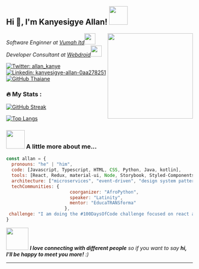 <h2>  Hi 👋, I'm Kanyesigye Allan! <img src="https://media.giphy.com/media/mGcNjsfWAjY5AEZNw6/giphy.gif" width="50"></h2>
<img align='right' src="https://media.giphy.com/media/ieyl9zmCjO4b4t6qoY/giphy.gif" width="230">
<p><em>Software Enginner at <a href="http://dev.vumah.co.uk">Vumah ltd</a><img src="https://media.giphy.com/media/fYSnHlufseco8Fh93Z/giphy.gif" width="30"></br>Developer Consultant at <a href="https://web-droid.vercel.app/">Webdroid</a><img src="https://media.giphy.com/media/WUlplcMpOCEmTGBtBW/giphy.gif" width="30"> 
</em></p>

[![Twitter: allan_kanye](https://img.shields.io/twitter/follow/allan_kanye?style=social)](https://twitter.com/allan_kanye)
[![Linkedin: kanyesigye-allan-0aa278251](https://img.shields.io/badge/-allan-blue?style=flat-square&logo=Linkedin&logoColor=white&link=https://www.linkedin.com/in/kanyesigye-allan-0aa278251/)](https://www.linkedin.com/in/kanyesigye-allan-0aa278251/)
[![GitHub Thaiane](https://img.shields.io/github/followers/kanyesigye2002?label=follow&style=social)](https://github.com/kanyesigye2002)

### :fire: My Stats :
[![GitHub Streak](https://github-readme-streak-stats.herokuapp.com?user=Kanyesigye2002)](https://git.io/streak-stats)



[![Top Langs](https://github-readme-stats.vercel.app/api/top-langs/?username=Kanyesigye2002&layout=compact&theme=vision-friendly-dark)](https://github.com/Kanyesigye2002/github-readme-stats)


### <img src="https://media.giphy.com/media/VgCDAzcKvsR6OM0uWg/giphy.gif" width="50"> A little more about me...  

```javascript
const allan = {
  pronouns: "he" | "him",
  code: [Javascript, Typescript, HTML, CSS, Python, Java, kotlin],
  tools: [React, Redux, material-ui, Node, Storybook, Styled-Components, Jest, Docker, spring-boot],
  architecture: ["microservices", "event-driven", "design system pattern"],
  techCommunities: {
                        coorganizer: "AfroPython",
                        speaker: "Latinity",
                        mentor: "EducaTRANSforma"
                      },
 challenge: "I am doing the #100DaysOfCode challenge focused on react and typescript"
}
```

<img src="https://media.giphy.com/media/LnQjpWaON8nhr21vNW/giphy.gif" width="60"> <em><b>I love connecting with different people</b> so if you want to say <b>hi, I'll be happy to meet you more!</b> :)</em>

---
